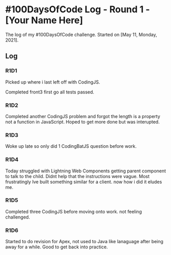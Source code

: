 # #100DaysOfCode Log - Round 1 - [Your Name Here]

The log of my #100DaysOfCode challenge. Started on [May 11, Monday, 2021].

## Log

### R1D1 
Picked up where i last left off with CodingJS.

Completed front3 first go all tests passed.

### R1D2
Completed another CodingJS problem and forgot the length is a property not a function in JavaScript.
Hoped to get more done but was interupted.

### R1D3
Woke up late so only did 1 CodingBatJS question before work.

### R1D4
Today struggled with Lightning Web Components getting parent component to talk to the child.
Didnt help that the instructions were vague. Most frustratingly Ive built something similar for a client.
now how i did it eludes me.

### R1D5
Completed three CodingJS before moving onto work. not feeling challenged.

### R1D6
Started to do revision for Apex, not used to Java like lanaguage after being away for a while. Good to get back into practice.
